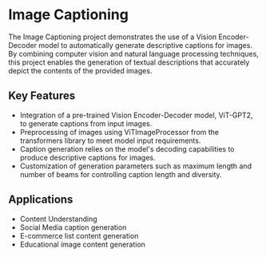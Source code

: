 # Image Captioning

The Image Captioning project demonstrates the use of a Vision Encoder-Decoder model to automatically generate descriptive captions for images. By combining computer vision and natural language processing techniques, this project enables the generation of textual descriptions that accurately depict the contents of the provided images.

## Key Features

- Integration of a pre-trained Vision Encoder-Decoder model, ViT-GPT2, to generate captions from input images.
- Preprocessing of images using ViTImageProcessor from the transformers library to meet model input requirements.
- Caption generation relies on the model's decoding capabilities to produce descriptive captions for images.
- Customization of generation parameters such as maximum length and number of beams for controlling caption length and diversity.

## Applications

- Content Understanding
- Social Media caption generation
- E-commerce list content generation
- Educational image content generation
